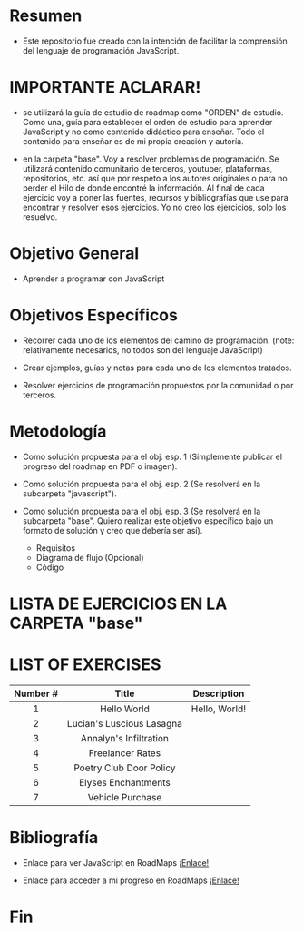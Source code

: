 # Resumen

-   Este repositorio fue creado con la intención de facilitar la comprensión del lenguaje de programación JavaScript.

# IMPORTANTE ACLARAR!

-   se utilizará la guía de estudio de roadmap como "ORDEN" de estudio. Como una, guía para establecer el orden de estudio para aprender JavaScript y no como contenido didáctico para enseñar. Todo el contenido para enseñar es de mi propia creación y autoría.

-   en la carpeta "base". Voy a resolver problemas de programación. Se utilizará contenido comunitario de terceros, youtuber, plataformas, repositorios, etc. así que por respeto a los autores originales o para no perder el Hilo de donde encontré la información. Al final de cada ejercicio voy a poner las fuentes, recursos y bibliografías que use para encontrar y resolver esos ejercicios. Yo no creo los ejercicios, solo los resuelvo.

# Objetivo General

-   Aprender a programar con JavaScript

# Objetivos Específicos

-   Recorrer cada uno de los elementos del camino de programación. (note: relativamente necesarios, no todos son del lenguaje JavaScript)

-   Crear ejemplos, guías y notas para cada uno de los elementos tratados.

-   Resolver ejercicios de programación propuestos por la comunidad o por terceros.

# Metodología

-   Como solución propuesta para el obj. esp. 1 (Simplemente publicar el progreso del roadmap en PDF o imagen).

-   Como solución propuesta para el obj. esp. 2 (Se resolverá en la subcarpeta "javascript").

-   Como solución propuesta para el obj. esp. 3 (Se resolverá en la subcarpeta "base". Quiero realizar este objetivo específico bajo un formato de solución y creo que debería ser así).

    -   Requisitos
    -   Diagrama de flujo (Opcional)
    -   Código

# LISTA DE EJERCICIOS EN LA CARPETA "base"

# LIST OF EXERCISES

| Number # |          Title           |     Description     |
| :------: | :-----------------------: | :-----------------: |
|    1     | Hello World | Hello, World! |
|    2     | Lucian's Luscious Lasagna |  |
|    3     | Annalyn's Infiltration |  |
|    4     | Freelancer Rates |  |
|    5     | Poetry Club Door Policy |  |
|    6     | Elyses Enchantments |  |
|    7     | Vehicle Purchase |  |

# Bibliografía

-   Enlace para ver JavaScript en RoadMaps [¡Enlace!](https://roadmap.sh/javascript)

-   Enlace para acceder a mi progreso en RoadMaps [¡Enlace!](https://roadmap.sh/javascript?s=664e7e5fd6b907c7f7638e17)

# Fin

